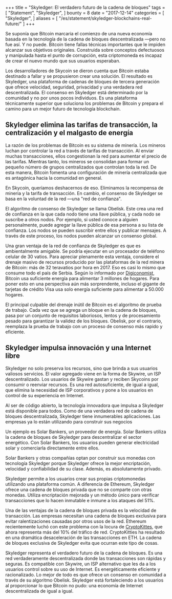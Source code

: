 +++
title = "Skyledger: El verdadero futuro de la cadena de bloques"
tags = [
    "Statement",
    "Skyledger",
]
bounty = 8
date = "2017-12-14"
categories = [
    "Skyledger",
]
aliases = [
	"/es/statement/skyledger-blockchains-real-future/"
]
+++

Se suponía que Bitcoin marcaria el comienzo de una nueva economía basada en la tecnología de la cadena de bloques descentralizada —pero no fue así. Y no puede. Bitcoin tiene fallas técnicas importantes que le impiden alcanzar sus objetivos originales. Construida sobre conceptos defectuosos y manipulada hasta el punto de corrupción, esta criptomoneda es incapaz de crear el nuevo mundo que sus usuarios esperaban.

Los desarrolladores de Skycoin se dieron cuenta que Bitcoin estaba destinado a fallar y se propusieron crear una solución. El resultado es Skyledger, una plataforma de cadenas de bloques de tercera generación que ofrece velocidad, seguridad, privacidad y una verdadera red descentralizada. El consenso en Skyledger está determinado por la comunidad y no por unos pocos individuos. Es una plataforma técnicamente superior que soluciona los problemas de Bitcoin y prepara el camino para un mejor futuro de tecnología blockchain.

## Skyledger elimina las tarifas de transacción, la centralización y el malgasto de energía

La razón de los problemas de Bitcoin es su sistema de minería. Los mineros luchan por controlar la red a través de tarifas de transacción. Al enviar muchas transacciones, ellos congestionan la red para aumentar el precio de las tarifas. Mientras tanto, los mineros se consolidan para formar un pequeño número de grupos centralizados que controlan toda la red. De esta manera, Bitcoin fomenta una configuración de minería centralizada que es antagónica hacia la comunidad en general.

En Skycoin, queríamos deshacernos de eso. Eliminamos la recompensa de mineria y la tarifa de transacción. En cambio, el consenso de Skyledger se basa en la voluntad de la red —una "red de confianza".

El algoritmo de consenso de Skyledger se llama Obelisk. Este crea una red de confianza en la que cada nodo tiene una llave pública, y cada nodo se suscribe a otros nodos. Por ejemplo, si usted conoce a alguien personalmente, puede agregar la llave pública de esa persona a su lista de confianza. Los nodos se pueden suscribir entre ellos y publicar mensajes. A través de este proceso, los nodos pueden alcanzar un consenso global.

Una gran ventaja de la red de confianza de Skyledger es que es ambientalmente amigable. Se podría ejecutar en un procesador de teléfono celular de 30 vatios. Para apreciar plenamente esta ventaja, considere el drenaje masivo de recursos producido por las plataformas de la red minera de Bitcoin: más de 32 teravatios por hora en 2017. Eso es casi lo mismo que consume todo el país de Serbia. Según lo informado por [Digiconomist](https://digiconomist.net/bitcoin-energy-consumption), Bitcoin usa suficiente energía para alimentar 3 millones de hogares. Para poner esto en una perspectiva aún más sorprendente, incluso el gigante de tarjetas de crédito Visa usa solo energía suficiente para alimentar a 50.000 hogares.

El principal culpable del drenaje inútil de Bitcoin es el algoritmo de prueba de trabajo. Cada vez que se agrega un bloque en la cadena de bloques, pasa por un conjunto de requisitos laboriosos, lentos y de procesamiento pesado para garantizar la validez de los bloques. Obelisk, por el contrario, reemplaza la prueba de trabajo con un proceso de consenso más rapido y eficiente.

## Skyledger impulsa innovación y una Internet libre

Skyledger no solo preserva los recursos, sino que brinda a sus usuarios valiosos servicios. El valor agregado viene en la forma de Skywire, un ISP descentralizado. Los usuarios de Skywire gastan y reciben Skycoins por consumir o reenviar recursos. Es una red autosuficiente, de igual a igual, que elimina la necesidad de ISP corporativos y pone a los usuarios en control de su experiencia en Internet.

Al ser de código abierto, la tecnología innovadora que impulsa a Skyledger está disponible para todos. Como de una verdadera red de cadena de bloques descentralizada, Skyledger tiene innumerables aplicaciones. Las empresas ya lo están utilizando para construir sus negocios

Un ejemplo es Solar Bankers, un proveedor de energía. Solar Bankers utiliza la cadena de bloques de Skyledger para descentralizar el sector energético. Con Solar Bankers, los usuarios pueden generar electricidad solar y comerciarla directamente entre ellos.

Solar Bankers y otras compañías optan por construir sus monedas con tecnología Skyledger porque Skyledger ofrece la mejor encriptación, velocidad y confiabilidad de su clase. Además, es absolutamente privado.

Skyledger permite a los usuarios crear sus propias criptomonedas utilizando una plataforma común. A diferencia de Ethereum, Skyledger ofrece una cadena de bloques privada que no se comparte con otras monedas. Utiliza encriptación mejorada y un método único para verificar transacciones que lo hacen inmutable e inmune a los ataques del 51%.

Una de las ventajas de la cadena de bloques privada es la velocidad de transacción. Las empresas necesitan una cadena de bloques exclusiva para evitar ralentizaciones causadas por otros usos de la red. Ethereum recientemente luchó con este problema con la locura de  [CryptoKittes](http://www.bbc.co.uk/news/technology-42237162), que ahora representa más del 10% del tráfico de red. CryptoKitties ha resultado en una dramática desaceleración de las transacciones en ETH. La cadena de bloques exclusiva de Skyledger evita que ocurran este tipo de cosas.

Skyledger representa el verdadero futuro de la cadena de bloques. Es una red verdaderamente descentralizada donde las transacciones son rápidas y seguras. Es compatible con Skywire, un ISP alternativo que les da a los usuarios control sobre su uso de Internet. Es energéticamente eficiente y racionalizado. Lo mejor de todo es que ofrece un consenso en comunidad a través de su algoritmo Obelisk. Skyledger está fortaleciendo a los usuarios al proporcionar lo que Bitcoin no pudo: una economía de Internet descentralizada de igual a igual.
